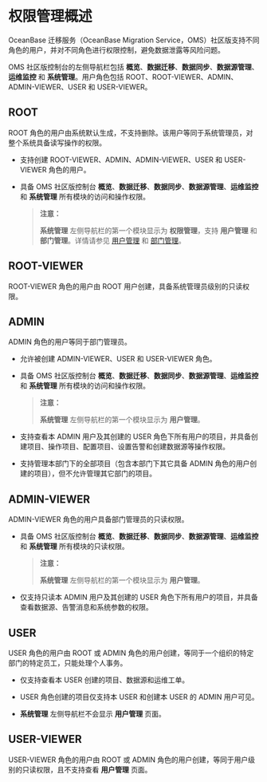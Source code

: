 # 权限管理概述

OceanBase 迁移服务（OceanBase Migration Service，OMS）社区版支持不同角色的用户，并对不同角色进行权限控制，避免数据泄露等风险问题。

OMS 社区版控制台的左侧导航栏包括 **概览**、**数据迁移**、**数据同步**、**数据源管理**、**运维监控** 和 **系统管理**。用户角色包括 ROOT、ROOT-VIEWER、ADMIN、ADMIN-VIEWER、USER 和 USER-VIEWER。

## ROOT

ROOT 角色的用户由系统默认生成，不支持删除。该用户等同于系统管理员，对整个系统具备读写操作的权限。

* 支持创建 ROOT-VIEWER、ADMIN、ADMIN-VIEWER、USER 和 USER-VIEWER 角色的用户。

* 具备 OMS 社区版控制台 **概览**、**数据迁移**、**数据同步**、**数据源管理**、**运维监控** 和 **系统管理** 所有模块的访问和操作权限。

    >**注意：**
    >
    >**系统管理** 左侧导航栏的第一个模块显示为 **权限管理**，支持 **用户管理** 和 **部门管理**。详情请参见 [用户管理](../1.permission-management/2.user-management.md) 和 [部门管理](../1.permission-management/3.department-management.md)。

## ROOT-VIEWER

ROOT-VIEWER 角色的用户由 ROOT 用户创建，具备系统管理员级别的只读权限。

## ADMIN

ADMIN 角色的用户等同于部门管理员。

* 允许被创建 ADMIN-VIEWER、USER 和 USER-VIEWER 角色。

* 具备 OMS 社区版控制台 **概览**、**数据迁移**、**数据同步**、**数据源管理**、**运维监控** 和 **系统管理** 所有模块的访问和操作权限。

    >**注意：**
    >
    >**系统管理** 左侧导航栏的第一个模块显示为 **用户管理**。

* 支持查看本 ADMIN 用户及其创建的 USER 角色下所有用户的项目，并具备创建项目、操作项目、配置项目、设置告警和创建数据源等操作权限。

* 支持管理本部门下的全部项目（包含本部门下其它具备 ADMIN 角色的用户创建的项目），但不允许管理其它部门的项目。

## ADMIN-VIEWER

ADMIN-VIEWER 角色的用户具备部门管理员的只读权限。

* 具备 OMS 社区版控制台 **概览**、**数据迁移**、**数据同步**、**数据源管理**、**运维监控** 和 **系统管理** 所有模块的只读权限。

    >**注意：**
    >
    >**系统管理** 左侧导航栏的第一个模块显示为 **用户管理**。

* 仅支持只读本 ADMIN 用户及其创建的 USER 角色下所有用户的项目，并具备查看数据源、告警消息和系统参数的权限。

## USER

USER 角色的用户由 ROOT 或 ADMIN 角色的用户创建，等同于一个组织的特定部门的特定员工，只能处理个人事务。

* 仅支持查看本 USER 创建的项目、数据源和运维工单。

* USER 角色创建的项目仅支持本 USER 和创建本 USER 的 ADMIN 用户可见。

* **系统管理** 左侧导航栏不会显示 **用户管理** 页面。

## USER-VIEWER

USER-VIEWER 角色的用户由 ROOT 或 ADMIN 角色的用户创建，等同于用户级别的只读权限，且不支持查看 **用户管理** 页面。
